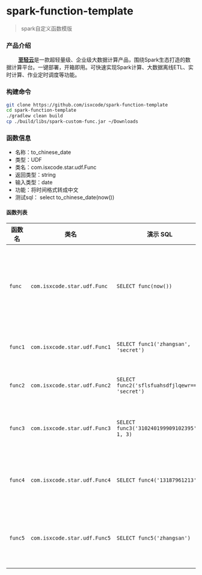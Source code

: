 # spark-function-template

> spark自定义函数模版

### 产品介绍

&nbsp;&nbsp;&nbsp;&nbsp;&nbsp;&nbsp;&nbsp; [**至轻云**](https://zhiqingyun.isxcode.com)是一款超轻量级、企业级大数据计算产品，围绕Spark生态打造的数据计算平台。一键部署，开箱即用。可快速实现Spark计算、大数据离线ETL、实时计算、作业定时调度等功能。

### 构建命令

```bash
git clone https://github.com/isxcode/spark-function-template
cd spark-function-template
./gradlew clean build
cp ./build/libs/spark-custom-func.jar ~/Downloads
```

### 函数信息

- 名称：to_chinese_date
- 类型：UDF
- 类名：com.isxcode.star.udf.Func
- 返回类型：string
- 输入类型：date
- 功能：将时间格式转成中文
- 测试sql： select to_chinese_date(now())

#### 函数列表

| 函数名   | 类名                         | 演示 SQL                                  | 说明               | 备注                                                                                                                                                                                                                                              |
|----------|------------------------------|-------------------------------------------|--------------------|-------------------------------------------------------------------------------------------------------------------------------------------------------------------------------------------------------------------------------------------------|
| `func`   | `com.isxcode.star.udf.Func`   | `SELECT func(now())`                      | 将时间格式转成中文 | 需要额外下载依赖：[hutool-all-5.8.27.jar](https://repo1.maven.org/maven2/cn/hutool/hutool-all/5.8.27/hutool-all-5.8.27.jar)                                                                                                                              |
| `func1`  | `com.isxcode.star.udf.Func1`  | `SELECT func1('zhangsan', 'secret')`      | 对称加密           | 需要额外下载依赖：[hutool-all-5.8.27.jar](https://repo1.maven.org/maven2/cn/hutool/hutool-all/5.8.27/hutool-all-5.8.27.jar)                                                                                                                              |
| `func2`  | `com.isxcode.star.udf.Func2`  | `SELECT func2('sflsfuahsdfjlqewr==', 'secret')` | 对称解密           | 需要额外下载依赖：[hutool-all-5.8.27.jar](https://repo1.maven.org/maven2/cn/hutool/hutool-all/5.8.27/hutool-all-5.8.27.jar)                                                                                                                              |
| `func3`  | `com.isxcode.star.udf.Func3`  | `SELECT func3('310240199909102395', 1, 3)`| 身份证脱敏         | 需要额外下载依赖：[hutool-all-5.8.27.jar](https://repo1.maven.org/maven2/cn/hutool/hutool-all/5.8.27/hutool-all-5.8.27.jar)                                                                                                                              |
| `func4`  | `com.isxcode.star.udf.Func4`  | `SELECT func4('13187961213')`             | 手机号码脱敏       | 需要额外下载依赖：[hutool-all-5.8.27.jar](https://repo1.maven.org/maven2/cn/hutool/hutool-all/5.8.27/hutool-all-5.8.27.jar)                                                                                                                              |
| `func5`  | `com.isxcode.star.udf.Func5`  | `SELECT func5('zhangsan')`                | 国密随机加密       | 需要额外下载依赖：[hutool-all-5.8.27.jar](https://repo1.maven.org/maven2/cn/hutool/hutool-all/5.8.27/hutool-all-5.8.27.jar)、[bcprov-jdk18on-1.78.1.jar](https://repo1.maven.org/maven2/org/bouncycastle/bcprov-jdk18on/1.78.1/bcprov-jdk18on-1.78.1.jar) |
